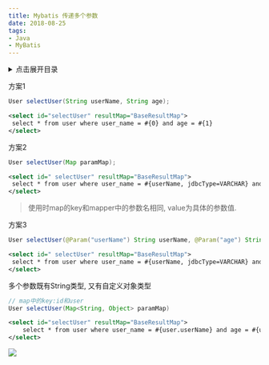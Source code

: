 ```yaml
---
title: Mybatis 传递多个参数
date: 2018-08-25
tags:
- Java
- MyBatis
---
```

<details>
<summary>点击展开目录</summary>
<!-- TOC -->


<!-- /TOC -->
</details>

方案1
```Java
User selectUser(String userName, String age);
```

```xml
<select id="selectUser" resultMap="BaseResultMap">
 select * from user where user_name = #{0} and age = #{1}
</select>
```

方案2
```Java
User selectUser(Map paramMap);
```

```xml
<select id=" selectUser" resultMap="BaseResultMap">
 select * from user where user_name = #{userName, jdbcType=VARCHAR} and age = #{age, jdbcType=VARCHAR}
</select>
```
> 使用时map的key和mapper中的参数名相同, value为具体的参数值.

方案3
```Java
User selectUser(@Param("userName") String userName, @Param("age") String age);
```

```xml
<select id=" selectUser" resultMap="BaseResultMap">
 select * from user where user_name = #{userName, jdbcType=VARCHAR} and age = #{age, jdbcType=VARCHAR}
</select> 
```

多个参数既有String类型, 又有自定义对象类型

```Java
// map中的key:id和user
User selectUser(Map<String, Object> paramMap)
```

```xml
<select id="selectUser" resultMap="BaseResultMap">
    select * from user where user_name = #{user.userName} and age = #{user.age} and id = #{id}
</select>
```


[![](https://static.segmentfault.com/v-5b1df2a7/global/img/creativecommons-cc.svg)](https://creativecommons.org/licenses/by-nc-nd/4.0/)
